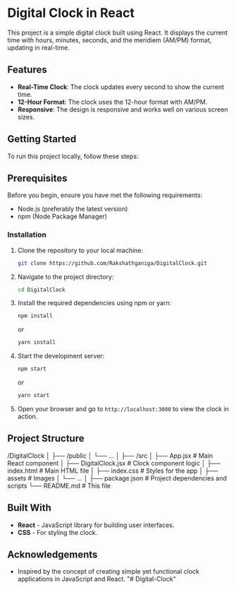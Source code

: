 # Digital Clock in React

This project is a simple digital clock built using React. It displays the current time with hours, minutes, seconds, and the meridiem (AM/PM) format, updating in real-time.

## Features

- **Real-Time Clock**: The clock updates every second to show the current time.
- **12-Hour Format**: The clock uses the 12-hour format with AM/PM.
- **Responsive**: The design is responsive and works well on various screen sizes.

## Getting Started

To run this project locally, follow these steps:

## Prerequisites

Before you begin, ensure you have met the following requirements:

- Node.js (preferably the latest version)
- npm (Node Package Manager)

### Installation

1. Clone the repository to your local machine:

    ```bash
    git clone https://github.com/Rakshathganiga/DigitalClock.git
    ```

2. Navigate to the project directory:

    ```bash
    cd DigitalClock
    ```

3. Install the required dependencies using npm or yarn:

    ```bash
    npm install
    ```

    or

    ```bash
    yarn install
    ```

4. Start the development server:

    ```bash
    npm start
    ```

    or

    ```bash
    yarn start
    ```

5. Open your browser and go to `http://localhost:3000` to view the clock in action.


## Project Structure

/DigitalClock
│
├── /public
│   └── ...
│
├── /src
│   ├── App.jsx              # Main React component
│   ├── DigitalClock.jsx     # Clock component logic
│   ├── index.html           # Main HTML file
│   ├── index.css            # Styles for the app
│   ├── assets               # Images
│   └── ...
│
├── package.json             # Project dependencies and scripts
└── README.md                # This file

## Built With

- **React** - JavaScript library for building user interfaces.
- **CSS** - For styling the clock.

## Acknowledgements

- Inspired by the concept of creating simple yet functional clock applications in JavaScript and React.
"# Digital-Clock" 
